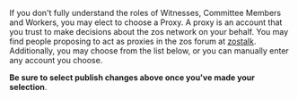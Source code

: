 If you don't fully understand the roles of Witnesses, Committee Members and Workers, you may elect to choose a Proxy. A proxy is an account that you trust to make decisions about the zos network on your behalf. You may find people proposing to act as proxies in the zos forum at [zostalk](https://zostalk.org/index.php/board,75.0.html). Additionally, you may choose from the list below, or you can manually enter any account you choose.

**Be sure to select publish changes above once you've made your selection**.
